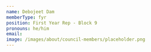 ```yaml
---
name: Debojeet Dam
memberType: fyr
position: First Year Rep - Block 9
pronouns: he/him
email: 
image: /images/about/council-members/placeholder.png
---
```

